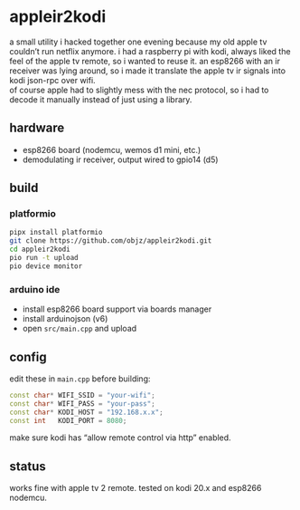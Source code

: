 # appleir2kodi

a small utility i hacked together one evening because my old apple tv couldn’t run netflix anymore. i had a raspberry pi with kodi, always liked the feel of the apple tv remote, so i wanted to reuse it. an esp8266 with an ir receiver was lying around, so i made it translate the apple tv ir signals into kodi json-rpc over wifi.  
of course apple had to slightly mess with the nec protocol, so i had to decode it manually instead of just using a library.

## hardware
- esp8266 board (nodemcu, wemos d1 mini, etc.)  
- demodulating ir receiver, output wired to gpio14 (d5)  

## build

### platformio
```bash
pipx install platformio
git clone https://github.com/objz/appleir2kodi.git
cd appleir2kodi
pio run -t upload
pio device monitor
```

### arduino ide

* install esp8266 board support via boards manager
* install arduinojson (v6)
* open `src/main.cpp` and upload

## config

edit these in `main.cpp` before building:

```cpp
const char* WIFI_SSID = "your-wifi";
const char* WIFI_PASS = "your-pass";
const char* KODI_HOST = "192.168.x.x";
const int   KODI_PORT = 8080;
```

make sure kodi has “allow remote control via http” enabled.

## status

works fine with apple tv 2 remote. tested on kodi 20.x and esp8266 nodemcu.

